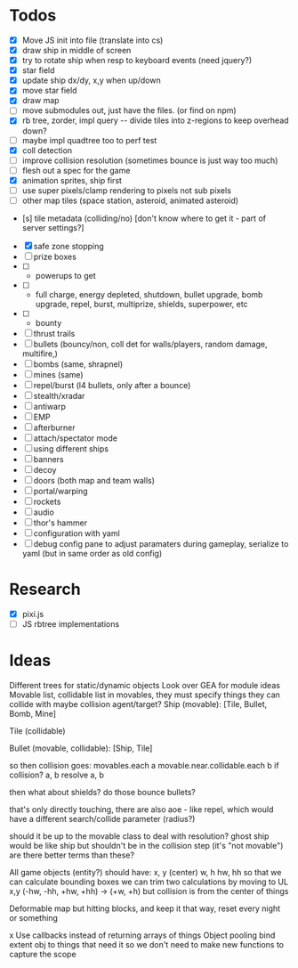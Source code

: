 # Todos
- [x] Move JS init into file (translate into cs)
- [x] draw ship in middle of screen
- [x] try to rotate ship when resp to keyboard events (need jquery?)
- [x] star field
- [x] update ship dx/dy, x,y when up/down
- [x] move star field
- [x] draw map
- [ ] move submodules out, just have the files. (or find on npm)
- [x] rb tree, zorder, impl query
-- divide tiles into z-regions to keep overhead down?
- [ ] maybe impl quadtree too to perf test
- [x] coll detection
- [ ] improve collision resolution (sometimes bounce is just way too much)
- [ ] flesh out a spec for the game
- [x] animation sprites, ship first
- [ ] use super pixels/clamp rendering to pixels not sub pixels
- [ ] other map tiles (space station, asteroid, animated asteroid)
- [s] tile metadata (colliding/no) [don't know where to get it - part of server settings?]
- [x] safe zone stopping
- [ ] prize boxes
- [ ] - powerups to get
- [ ] - full charge, energy depleted, shutdown, bullet upgrade, bomb upgrade, repel, burst, multiprize, shields, superpower, etc
- [ ] - bounty
- [ ] thrust trails
- [ ] bullets (bouncy/non, coll det for walls/players, random damage, multifire,)
- [ ] bombs (same, shrapnel)
- [ ] mines (same)
- [ ] repel/burst (l4 bullets, only after a bounce)
- [ ] stealth/xradar
- [ ] antiwarp
- [ ] EMP
- [ ] afterburner
- [ ] attach/spectator mode
- [ ] using different ships
- [ ] banners
- [ ] decoy
- [ ] doors (both map and team walls)
- [ ] portal/warping
- [ ] rockets
- [ ] audio
- [ ] thor's hammer
- [ ] configuration with yaml
- [ ] debug config pane to adjust paramaters during gameplay, serialize to yaml (but in same order as old config)

# Research
- [x] pixi.js
- [ ] JS rbtree implementations

# Ideas
Different trees for static/dynamic objects
Look over GEA for module ideas
Movable list, collidable list
in movables, they must specify things they can collide with
maybe collision agent/target?
Ship (movable):
  [Tile, Bullet, Bomb, Mine]

Tile (collidable)

Bullet (movable, collidable):
  [Ship, Tile]

so then collision goes:
movables.each a
  movable.near.collidable.each b
    if collision? a, b
      resolve a, b

then what about shields? do those bounce bullets?

that's only directly touching, there are also aoe - like repel, which would have a different search/collide parameter (radius?)

should it be up to the movable class to deal with resolution?
ghost ship would be like ship but shouldn't be in the collision step (it's "not movable")
are there better terms than these?

All game objects (entity?) should have:
x, y (center)
w, h
hw, hh
so that we can calculate bounding boxes
we can trim two calculations by moving to UL x,y (-hw, -hh, +hw, +hh) -> (+w, +h)
but collision is from the center of things

Deformable map but hitting blocks, and keep it that way, reset every night or something

x Use callbacks instead of returning arrays of things
Object pooling
bind extent obj to things that need it so we don't need to make new functions to capture the scope